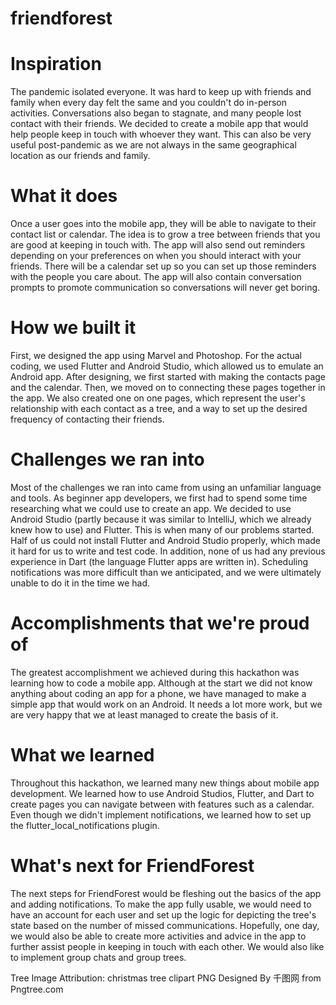 # friendforest


# Inspiration
The pandemic isolated everyone. It was hard to keep up with friends and family when every day felt the same and you couldn't do in-person activities. Conversations also began to stagnate, and many people lost contact with their friends. We decided to create a mobile app that would help people keep in touch with whoever they want. This can also be very useful post-pandemic as we are not always in the same geographical location as our friends and family.

# What it does
Once a user goes into the mobile app, they will be able to navigate to their contact list or calendar. The idea is to grow a tree between friends that you are good at keeping in touch with. The app will also send out reminders depending on your preferences on when you should interact with your friends. There will be a calendar set up so you can set up those reminders with the people you care about. The app will also contain conversation prompts to promote communication so conversations will never get boring.

# How we built it
First, we designed the app using Marvel and Photoshop. For the actual coding, we used Flutter and Android Studio, which allowed us to emulate an Android app. After designing, we first started with making the contacts page and the calendar. Then, we moved on to connecting these pages together in the app. We also created one on one pages, which represent the user's relationship with each contact as a tree, and a way to set up the desired frequency of contacting their friends.

# Challenges we ran into
Most of the challenges we ran into came from using an unfamiliar language and tools. As beginner app developers, we first had to spend some time researching what we could use to create an app. We decided to use Android Studio (partly because it was similar to IntelliJ, which we already knew how to use) and Flutter. This is when many of our problems started. Half of us could not install Flutter and Android Studio properly, which made it hard for us to write and test code. In addition, none of us had any previous experience in Dart (the language Flutter apps are written in). Scheduling notifications was more difficult than we anticipated, and we were ultimately unable to do it in the time we had.

# Accomplishments that we're proud of
The greatest accomplishment we achieved during this hackathon was learning how to code a mobile app. Although at the start we did not know anything about coding an app for a phone, we have managed to make a simple app that would work on an Android. It needs a lot more work, but we are very happy that we at least managed to create the basis of it.

# What we learned
Throughout this hackathon, we learned many new things about mobile app development. We learned how to use Android Studios, Flutter, and Dart to create pages you can navigate between with features such as a calendar. Even though we didn't implement notifications, we learned how to set up the flutter_local_notifications plugin.

# What's next for FriendForest
The next steps for FriendForest would be fleshing out the basics of the app and adding notifications. To make the app fully usable, we would need to have an account for each user and set up the logic for depicting the tree's state based on the number of missed communications. Hopefully, one day, we would also be able to create more activities and advice in the app to further assist people in keeping in touch with each other. We would also like to implement group chats and group trees.

Tree Image Attribution: christmas tree clipart PNG Designed By 千图网 from Pngtree.com

